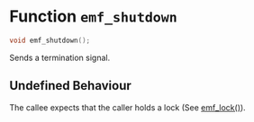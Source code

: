 # Function `emf_shutdown`

```c
void emf_shutdown();
```

Sends a termination signal.

## Undefined Behaviour

The callee expects that the caller holds a lock (See [emf_lock()](./fn.emf_lock.md)).
